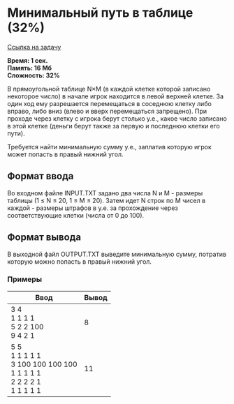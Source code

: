 <h1 class="title">Минимальный путь в таблице (32%)</h1>
<p><a href="https://acmp.ru/index.asp?main=task&id_task=120" target="_blank">Ссылка на задачу</a></p>
<p><b>Время: 1 сек.<br>Память: 16 Мб<br>Сложность: 32%</b></p>
<p>В прямоугольной таблице N×M (в каждой клетке которой записано некоторое число) в начале игрок находится в левой верхней клетке. За один ход ему разрешается перемещаться в соседнюю клетку либо вправо, либо вниз (влево и вверх перемещаться запрещено). При проходе через клетку с игрока берут столько у.е., какое число записано в этой клетке (деньги берут также за первую и последнюю клетки его пути).</p>
<p>Требуется найти минимальную сумму у.е., заплатив которую игрок может попасть в правый нижний угол.</p>
<h2>Формат ввода</h2>
<p class=text>
Во входном файле INPUT.TXT задано два числа N и M - размеры таблицы (1 ≤ N ≤ 20, 1 ≤ M ≤ 20). Затем идет N строк по M чисел в каждой - размеры штрафов в у.е. за прохождение через соответствующие клетки (числа от 0 до 100).
</p>
<h2>Формат вывода</h2>
<p class=text>
В выходной файл OUTPUT.TXT выведите минимальную сумму, потратив которую можно попасть в правый нижний угол.
</p>
<h3>Примеры</h3>
<table class="sample-tests">
  <thead>
     <tr>
        <th>Ввод</th>
        <th>Вывод</th>
     </tr>
  </thead>
  <tbody>
     <tr>
        <td>3 4<br>
            1 1 1 1<br>
            5 2 2 100<br>
            9 4 2 1</td>
        <td>8</td>
     </tr>
     <tr>
         <td>5 5<br>
             1 1 1 1 1<br>
             3 100 100 100 100<br>
             1 1 1 1 1<br>
             2 2 2 2 1<br>
             1 1 1 1 1</td>
         <td>11</td>
      </tr>
  </tbody>
</table>